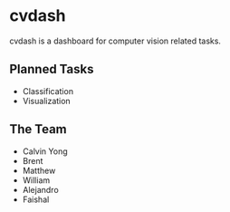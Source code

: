 # cvdash

cvdash is a dashboard for computer vision related tasks.

## Planned Tasks

- Classification
- Visualization

## The Team

- Calvin Yong
- Brent
- Matthew
- William
- Alejandro
- Faishal
